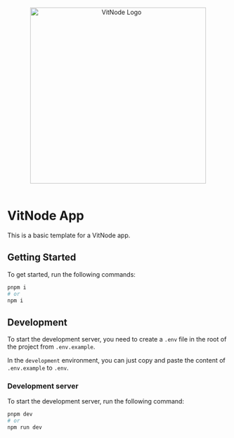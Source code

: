 <p align="center">
  <br>
  <a href="https://vitnode.com/" target="_blank">
    <picture>
      <source media="(prefers-color-scheme: dark)" srcset="https://raw.githubusercontent.com/VitNode/vitnode/canary/assets/vitnode_logo_dark.svg">
      <source media="(prefers-color-scheme: light)" srcset="https://raw.githubusercontent.com/VitNode/vitnode/canary/assets/vitnode_logo_light.svg">
      <img alt="VitNode Logo" src="https://raw.githubusercontent.com/VitNode/vitnode/canary/assets/vitnode_logo_light.svg" width="400">
    </picture>
  </a>
  <br>
  <br>
</p>

# VitNode App

This is a basic template for a VitNode app.

## Getting Started

To get started, run the following commands:

```bash
pnpm i
# or
npm i
```

## Development

To start the development server, you need to create a `.env` file in the root of the project from `.env.example`.

In the `development` environment, you can just copy and paste the content of `.env.example` to `.env`.

### Development server

To start the development server, run the following command:

```bash
pnpm dev
# or
npm run dev
```
